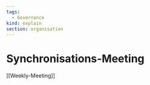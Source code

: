 ```yaml
---
tags:
  - Governance
kind: explain
section: organisation
---
```

# Synchronisations-Meeting

[[Weekly-Meeting]]